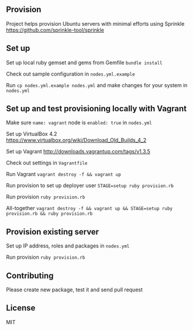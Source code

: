 ## Provision

Project helps provision Ubuntu servers with minimal efforts using Sprinkle https://github.com/sprinkle-tool/sprinkle

## Set up

Set up local ruby gemset and gems from Gemfile `bundle install`

Check out sample configuration in `nodes.yml.example`

Run `cp nodes.yml.example nodes.yml` and make changes for your system in `nodes.yml`

## Set up and test provisioning locally with Vagrant

Make sure `name: vagrant` node is `enabled: true` in `nodes.yml`

Set up VirtualBox 4.2 https://www.virtualbox.org/wiki/Download_Old_Builds_4_2

Set up Vagrant http://downloads.vagrantup.com/tags/v1.3.5

Check out settings in `Vagrantfile`

Run Vagrant `vagrant destroy -f && vagrant up`

Run provision to set up deployer user `STAGE=setup ruby provision.rb`

Run provision `ruby provision.rb`

All-together `vagrant destroy -f && vagrant up && STAGE=setup ruby provision.rb && ruby provision.rb`

## Provision existing server

Set up IP address, roles and packages in `nodes.yml`

Run provision `ruby provision.rb`

## Contributing

Please create new package, test it and send pull request

## License

MIT
